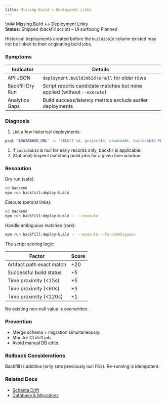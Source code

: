 ```yaml
---
title: Missing Build ↔ Deployment Links
---
```


\n## Missing Build ↔ Deployment Links  
**Status:** Shipped (backfill script) – UI surfacing Planned

Historical deployments created before the `buildJobId` column existed may not be linked to their originating build jobs.

### Symptoms

| Indicator | Details |
|-----------|---------|
| API JSON | `deployment.buildJobId` is `null` for older rows |
| Backfill Dry Run | Script reports candidate matches but none applied (without `--execute`) |
| Analytics Gaps | Build success/latency metrics exclude earlier deployments |

### Diagnosis

1. List a few historical deployments:

```bash
psql "$DATABASE_URL" -c "SELECT id, projectId, createdAt, buildJobId FROM Deployment ORDER BY createdAt ASC LIMIT 10;"
```

1. If `buildJobId` is null for early records only, backfill is applicable.
2. (Optional) Inspect matching build jobs for a given time window.

### Resolution

Dry run (safe):

```bash
cd backend
npm run backfill:deploy-build
```

Execute (persist links):

```bash
cd backend
npm run backfill:deploy-build -- --execute
```

Handle ambiguous matches (rare):

```bash
npm run backfill:deploy-build -- --execute --forceAmbiguous
```

The script scoring logic:

| Factor | Score |
|--------|-------|
| Artifact path exact match | +20 |
| Successful build status | +5 |
| Time proximity (<15s) | +5 |
| Time proximity (<60s) | +3 |
| Time proximity (<120s) | +1 |

No existing non-null value is overwritten.

### Prevention

- Merge schema + migration simultaneously.
- Monitor CI drift job.
- Avoid manual DB edits.

### Rollback Considerations

Backfill is additive (only sets previously null FKs). Re-running is idempotent.

### Related Docs

- [Schema Drift](schema-drift.md)
- [Database & Migrations](../architecture/database.md)
